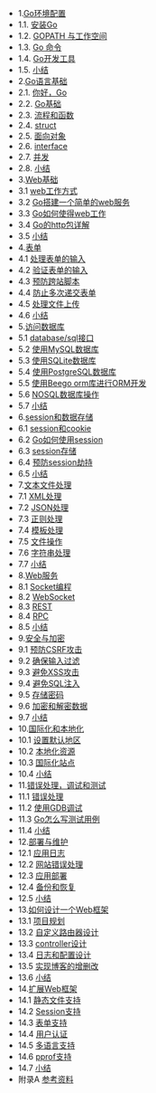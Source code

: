 - 1.[Go环境配置](go-custorm/01.0.md)
 - 1.1. [安装Go](go-custorm/01.1.md)
 - 1.2. [GOPATH 与工作空间](go-custorm/01.2.md)
 - 1.3. [Go 命令](go-custorm/01.3.md)
 - 1.4. [Go开发工具](go-custorm/01.4.md)
 - 1.5. [小结](go-custorm/01.5.md)
- 2.[Go语言基础](go-custorm/02.0.md)
 - 2.1. [你好，Go](go-custorm/02.1.md)
 - 2.2. [Go基础](go-custorm/02.2.md)
 - 2.3. [流程和函数](go-custorm/02.3.md)
 - 2.4. [struct](go-custorm/02.4.md)
 - 2.5. [面向对象](go-custorm/02.5.md)
 - 2.6. [interface](go-custorm/02.6.md)
 - 2.7. [并发](go-custorm/02.7.md)
 - 2.8. [小结](go-custorm/02.8.md)
- 3.[Web基础](go-custorm/03.0.md)
 - 3.1 [web工作方式](go-custorm/03.1.md)
 - 3.2 [Go搭建一个简单的web服务](go-custorm/03.2.md)
 - 3.3 [Go如何使得web工作](go-custorm/03.3.md)
 - 3.4 [Go的http包详解](go-custorm/03.4.md)
 - 3.5 [小结](go-custorm/03.5.md)
- 4.[表单](go-custorm/04.0.md)
 - 4.1 [处理表单的输入](go-custorm/04.1.md)
 - 4.2 [验证表单的输入](go-custorm/04.2.md)
 - 4.3 [预防跨站脚本](go-custorm/04.3.md)
 - 4.4 [防止多次递交表单](go-custorm/04.4.md)
 - 4.5 [处理文件上传](go-custorm/04.5.md)
 - 4.6 [小结](go-custorm/04.6.md)
- 5.[访问数据库](go-custorm/05.0.md)
 - 5.1 [database/sql接口](go-custorm/05.1.md)
 - 5.2 [使用MySQL数据库](go-custorm/05.2.md)
 - 5.3 [使用SQLite数据库](go-custorm/05.3.md)
 - 5.4 [使用PostgreSQL数据库](go-custorm/05.4.md)
 - 5.5 [使用Beego orm库进行ORM开发](go-custorm/05.5.md)
 - 5.6 [NOSQL数据库操作](go-custorm/05.6.md)
 - 5.7 [小结](go-custorm/05.7.md)
- 6.[session和数据存储](go-custorm/06.0.md)
 - 6.1 [session和cookie](go-custorm/06.1.md)
 - 6.2 [Go如何使用session](go-custorm/06.2.md)
 - 6.3 [session存储](go-custorm/06.3.md)
 - 6.4 [预防session劫持](go-custorm/06.4.md) 
 - 6.5 [小结](go-custorm/06.5.md)
- 7.[文本文件处理](go-custorm/07.0.md)
 - 7.1 [XML处理](go-custorm/07.1.md)
 - 7.2 [JSON处理](go-custorm/07.2.md) 
 - 7.3 [正则处理](go-custorm/07.3.md)
 - 7.4 [模板处理](go-custorm/07.4.md)
 - 7.5 [文件操作](go-custorm/07.5.md)
 - 7.6 [字符串处理](go-custorm/07.6.md)
 - 7.7 [小结](go-custorm/07.7.md)
- 8.[Web服务](go-custorm/08.0.md)
 - 8.1 [Socket编程](go-custorm/08.1.md)
 - 8.2 [WebSocket](go-custorm/08.2.md)
 - 8.3 [REST](go-custorm/08.3.md)
 - 8.4 [RPC](go-custorm/08.4.md)
 - 8.5 [小结](go-custorm/08.5.md)
- 9.[安全与加密](go-custorm/09.0.md)
 - 9.1 [预防CSRF攻击](go-custorm/09.1.md)
 - 9.2 [确保输入过滤](go-custorm/09.2.md)
 - 9.3 [避免XSS攻击](go-custorm/09.3.md)
 - 9.4 [避免SQL注入](go-custorm/09.4.md)
 - 9.5 [存储密码](go-custorm/09.5.md)
 - 9.6 [加密和解密数据](go-custorm/09.6.md)
 - 9.7 [小结](go-custorm/09.7.md)
- 10.[国际化和本地化](10.0.md) 
 - 10.1 [设置默认地区](10.1.md)
 - 10.2 [本地化资源](10.2.md)
 - 10.3 [国际化站点](10.3.md)
 - 10.4 [小结](10.4.md)
- 11.[错误处理，调试和测试](11.0.md)
 - 11.1 [错误处理](11.1.md)
 - 11.2 [使用GDB调试](11.2.md)
 - 11.3 [Go怎么写测试用例](11.3.md)
 - 11.4 [小结](11.4.md)
- 12.[部署与维护](12.0.md)
 - 12.1 [应用日志](12.1.md)
 - 12.2 [网站错误处理](12.2.md)
 - 12.3 [应用部署](12.3.md)
 - 12.4 [备份和恢复](12.4.md)
 - 12.5 [小结](12.5.md)
- 13.[如何设计一个Web框架](13.0.md)　
 - 13.1 [项目规划](13.1.md)　
 - 13.2 [自定义路由器设计](13.2.md)
 - 13.3 [controller设计](13.3.md)
 - 13.4 [日志和配置设计](13.4.md)
 - 13.5 [实现博客的增删改](13.5.md)
 - 13.6 [小结](13.6.md)　
- 14.[扩展Web框架](14.0.md)
 - 14.1 [静态文件支持](14.1.md)
 - 14.2 [Session支持](14.2.md)
 - 14.3 [表单支持](14.3.md)
 - 14.4 [用户认证](14.4.md)
 - 14.5 [多语言支持](14.5.md)
 - 14.6 [pprof支持](14.6.md)
 - 14.7 [小结](14.7.md)
- 附录A [参考资料](ref.md)